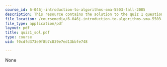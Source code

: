 ```yaml
---
course_id: 6-046j-introduction-to-algorithms-sma-5503-fall-2005
description: This resource contains the solution to the quiz 1 questions.
file_location: /coursemedia/6-046j-introduction-to-algorithms-sma-5503-fall-2005/f0cdfd373e9f8b7c839e7ed13bbfe748_quiz1_sol.pdf
file_type: application/pdf
layout: pdf
title: quiz1_sol.pdf
type: course
uid: f0cdfd373e9f8b7c839e7ed13bbfe748

---
```

None